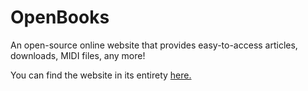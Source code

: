 # OpenBooks

An open-source online website that provides easy-to-access articles, downloads, MIDI files, any more!

You can find the website in its entirety [here.](http://openbooks.neocities.org)

